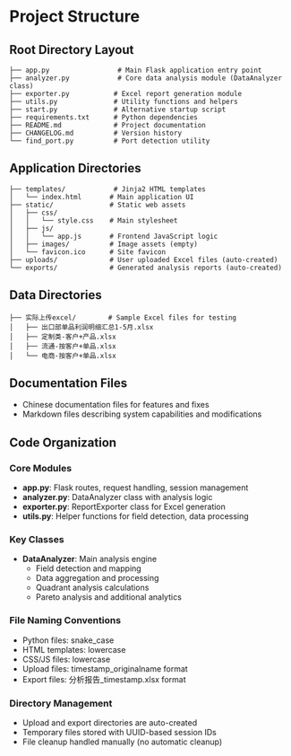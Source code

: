 # Project Structure

## Root Directory Layout
```
├── app.py                 # Main Flask application entry point
├── analyzer.py            # Core data analysis module (DataAnalyzer class)
├── exporter.py           # Excel report generation module
├── utils.py              # Utility functions and helpers
├── start.py              # Alternative startup script
├── requirements.txt      # Python dependencies
├── README.md             # Project documentation
├── CHANGELOG.md          # Version history
└── find_port.py          # Port detection utility
```

## Application Directories
```
├── templates/            # Jinja2 HTML templates
│   └── index.html       # Main application UI
├── static/              # Static web assets
│   ├── css/
│   │   └── style.css    # Main stylesheet
│   ├── js/
│   │   └── app.js       # Frontend JavaScript logic
│   ├── images/          # Image assets (empty)
│   └── favicon.ico      # Site favicon
├── uploads/             # User uploaded Excel files (auto-created)
└── exports/             # Generated analysis reports (auto-created)
```

## Data Directories
```
├── 实际上传excel/        # Sample Excel files for testing
│   ├── 出口部单品利润明细汇总1-5月.xlsx
│   ├── 定制类-客户+产品.xlsx
│   ├── 流通-按客户+单品.xlsx
│   └── 电商-按客户+单品.xlsx
```

## Documentation Files
- Chinese documentation files for features and fixes
- Markdown files describing system capabilities and modifications

## Code Organization

### Core Modules
- **app.py**: Flask routes, request handling, session management
- **analyzer.py**: DataAnalyzer class with analysis logic
- **exporter.py**: ReportExporter class for Excel generation
- **utils.py**: Helper functions for field detection, data processing

### Key Classes
- **DataAnalyzer**: Main analysis engine
  - Field detection and mapping
  - Data aggregation and processing
  - Quadrant analysis calculations
  - Pareto analysis and additional analytics

### File Naming Conventions
- Python files: snake_case
- HTML templates: lowercase
- CSS/JS files: lowercase
- Upload files: timestamp_originalname format
- Export files: 分析报告_timestamp.xlsx format

### Directory Management
- Upload and export directories are auto-created
- Temporary files stored with UUID-based session IDs
- File cleanup handled manually (no automatic cleanup)